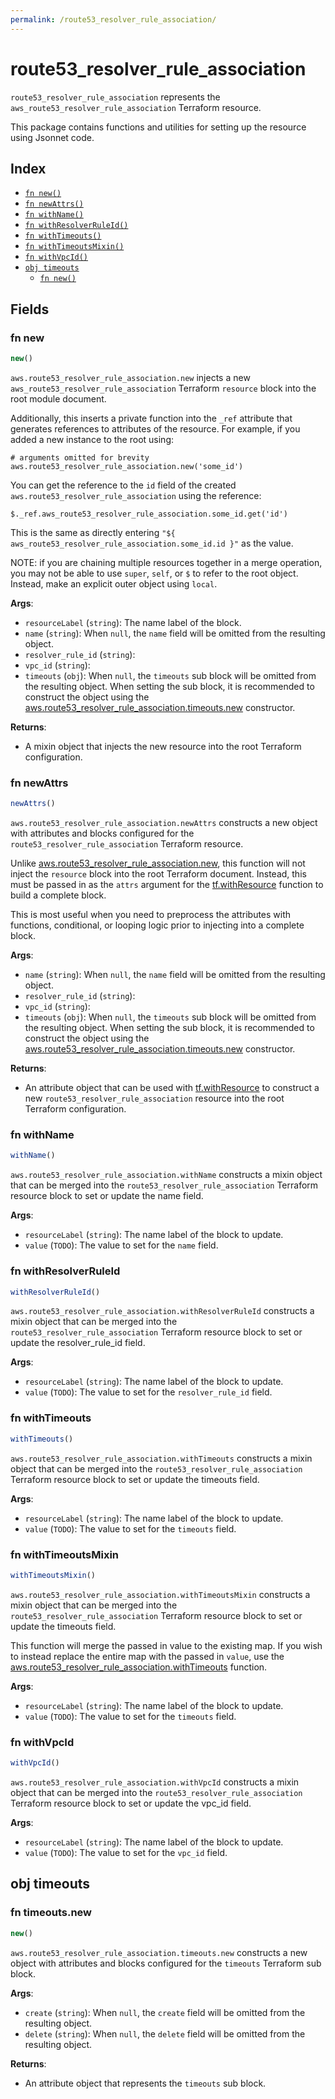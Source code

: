 ```yaml
---
permalink: /route53_resolver_rule_association/
---
```


# route53_resolver_rule_association

`route53_resolver_rule_association` represents the `aws_route53_resolver_rule_association` Terraform resource.



This package contains functions and utilities for setting up the resource using Jsonnet code.


## Index

* [`fn new()`](#fn-new)
* [`fn newAttrs()`](#fn-newattrs)
* [`fn withName()`](#fn-withname)
* [`fn withResolverRuleId()`](#fn-withresolverruleid)
* [`fn withTimeouts()`](#fn-withtimeouts)
* [`fn withTimeoutsMixin()`](#fn-withtimeoutsmixin)
* [`fn withVpcId()`](#fn-withvpcid)
* [`obj timeouts`](#obj-timeouts)
  * [`fn new()`](#fn-timeoutsnew)

## Fields

### fn new

```ts
new()
```


`aws.route53_resolver_rule_association.new` injects a new `aws_route53_resolver_rule_association` Terraform `resource`
block into the root module document.

Additionally, this inserts a private function into the `_ref` attribute that generates references to attributes of the
resource. For example, if you added a new instance to the root using:

    # arguments omitted for brevity
    aws.route53_resolver_rule_association.new('some_id')

You can get the reference to the `id` field of the created `aws.route53_resolver_rule_association` using the reference:

    $._ref.aws_route53_resolver_rule_association.some_id.get('id')

This is the same as directly entering `"${ aws_route53_resolver_rule_association.some_id.id }"` as the value.

NOTE: if you are chaining multiple resources together in a merge operation, you may not be able to use `super`, `self`,
or `$` to refer to the root object. Instead, make an explicit outer object using `local`.

**Args**:
  - `resourceLabel` (`string`): The name label of the block.
  - `name` (`string`):  When `null`, the `name` field will be omitted from the resulting object.
  - `resolver_rule_id` (`string`): 
  - `vpc_id` (`string`): 
  - `timeouts` (`obj`):  When `null`, the `timeouts` sub block will be omitted from the resulting object. When setting the sub block, it is recommended to construct the object using the [aws.route53_resolver_rule_association.timeouts.new](#fn-route53resolverruleassociationtimeoutsnew) constructor.

**Returns**:
- A mixin object that injects the new resource into the root Terraform configuration.


### fn newAttrs

```ts
newAttrs()
```


`aws.route53_resolver_rule_association.newAttrs` constructs a new object with attributes and blocks configured for the `route53_resolver_rule_association`
Terraform resource.

Unlike [aws.route53_resolver_rule_association.new](#fn-route53resolverruleassociationnew), this function will not inject the `resource`
block into the root Terraform document. Instead, this must be passed in as the `attrs` argument for the
[tf.withResource](https://github.com/tf-libsonnet/core/tree/main/docs#fn-withresource) function to build a complete block.

This is most useful when you need to preprocess the attributes with functions, conditional, or looping logic prior to
injecting into a complete block.

**Args**:
  - `name` (`string`):  When `null`, the `name` field will be omitted from the resulting object.
  - `resolver_rule_id` (`string`): 
  - `vpc_id` (`string`): 
  - `timeouts` (`obj`):  When `null`, the `timeouts` sub block will be omitted from the resulting object. When setting the sub block, it is recommended to construct the object using the [aws.route53_resolver_rule_association.timeouts.new](#fn-route53resolverruleassociationtimeoutsnew) constructor.

**Returns**:
  - An attribute object that can be used with [tf.withResource](https://github.com/tf-libsonnet/core/tree/main/docs#fn-withresource) to construct a new `route53_resolver_rule_association` resource into the root Terraform configuration.


### fn withName

```ts
withName()
```

`aws.route53_resolver_rule_association.withName` constructs a mixin object that can be merged into the `route53_resolver_rule_association`
Terraform resource block to set or update the name field.



**Args**:
  - `resourceLabel` (`string`): The name label of the block to update.
  - `value` (`TODO`): The value to set for the `name` field.


### fn withResolverRuleId

```ts
withResolverRuleId()
```

`aws.route53_resolver_rule_association.withResolverRuleId` constructs a mixin object that can be merged into the `route53_resolver_rule_association`
Terraform resource block to set or update the resolver_rule_id field.



**Args**:
  - `resourceLabel` (`string`): The name label of the block to update.
  - `value` (`TODO`): The value to set for the `resolver_rule_id` field.


### fn withTimeouts

```ts
withTimeouts()
```

`aws.route53_resolver_rule_association.withTimeouts` constructs a mixin object that can be merged into the `route53_resolver_rule_association`
Terraform resource block to set or update the timeouts field.



**Args**:
  - `resourceLabel` (`string`): The name label of the block to update.
  - `value` (`TODO`): The value to set for the `timeouts` field.


### fn withTimeoutsMixin

```ts
withTimeoutsMixin()
```

`aws.route53_resolver_rule_association.withTimeoutsMixin` constructs a mixin object that can be merged into the `route53_resolver_rule_association`
Terraform resource block to set or update the timeouts field.

This function will merge the passed in value to the existing map. If you wish
to instead replace the entire map with the passed in `value`, use the [aws.route53_resolver_rule_association.withTimeouts](TODO)
function.


**Args**:
  - `resourceLabel` (`string`): The name label of the block to update.
  - `value` (`TODO`): The value to set for the `timeouts` field.


### fn withVpcId

```ts
withVpcId()
```

`aws.route53_resolver_rule_association.withVpcId` constructs a mixin object that can be merged into the `route53_resolver_rule_association`
Terraform resource block to set or update the vpc_id field.



**Args**:
  - `resourceLabel` (`string`): The name label of the block to update.
  - `value` (`TODO`): The value to set for the `vpc_id` field.


## obj timeouts



### fn timeouts.new

```ts
new()
```


`aws.route53_resolver_rule_association.timeouts.new` constructs a new object with attributes and blocks configured for the `timeouts`
Terraform sub block.



**Args**:
  - `create` (`string`):  When `null`, the `create` field will be omitted from the resulting object.
  - `delete` (`string`):  When `null`, the `delete` field will be omitted from the resulting object.

**Returns**:
  - An attribute object that represents the `timeouts` sub block.
